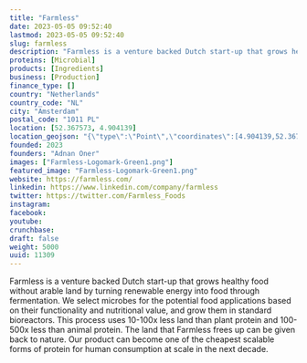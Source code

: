 ```yaml
---
title: "Farmless"
date: 2023-05-05 09:52:40
lastmod: 2023-05-05 09:52:40
slug: farmless
description: "Farmless is a venture backed Dutch start-up that grows healthy food without arable land by turning renewable energy into food through fermentation. We select microbes for the potential food applications based on their functionality and nutritional value, and grow them in standard bioreactors. This process uses 10-100x less land than plant protein and 100-500x less than animal protein. The land that Farmless frees up can be given back to nature. Our product can become one of the cheapest scalable forms of protein for human consumption at scale in the next decade."
proteins: [Microbial]
products: [Ingredients]
business: [Production]
finance_type: []
country: "Netherlands"
country_code: "NL"
city: "Amsterdam"
postal_code: "1011 PL"
location: [52.367573, 4.904139]
location_geojson: "{\"type\":\"Point\",\"coordinates\":[4.904139,52.367573]}"
founded: 2023
founders: "Adnan Oner"
images: ["Farmless-Logomark-Green1.png"]
featured_image: "Farmless-Logomark-Green1.png"
website: https://farmless.com/
linkedin: https://www.linkedin.com/company/farmless
twitter: https://twitter.com/Farmless_Foods
instagram: 
facebook: 
youtube: 
crunchbase: 
draft: false
weight: 5000
uuid: 11309
---
```

Farmless is a venture backed Dutch start-up that grows healthy food without arable land by turning renewable energy into food through fermentation. We select microbes for the potential food applications based on their functionality and nutritional value, and grow them in standard bioreactors. This process uses 10-100x less land than plant protein and 100-500x less than animal protein. The land that Farmless frees up can be given back to nature. Our product can become one of the cheapest scalable forms of protein for human consumption at scale in the next decade.
